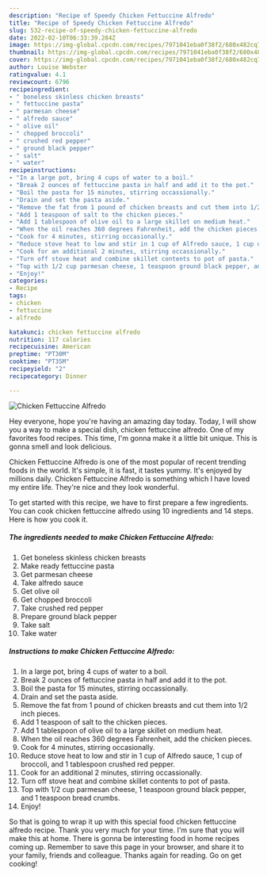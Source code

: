 ```yaml
---
description: "Recipe of Speedy Chicken Fettuccine Alfredo"
title: "Recipe of Speedy Chicken Fettuccine Alfredo"
slug: 532-recipe-of-speedy-chicken-fettuccine-alfredo
date: 2022-02-10T06:33:39.284Z
image: https://img-global.cpcdn.com/recipes/7971041eba0f38f2/680x482cq70/chicken-fettuccine-alfredo-recipe-main-photo.jpg
thumbnail: https://img-global.cpcdn.com/recipes/7971041eba0f38f2/680x482cq70/chicken-fettuccine-alfredo-recipe-main-photo.jpg
cover: https://img-global.cpcdn.com/recipes/7971041eba0f38f2/680x482cq70/chicken-fettuccine-alfredo-recipe-main-photo.jpg
author: Louise Webster
ratingvalue: 4.1
reviewcount: 6796
recipeingredient:
- " boneless skinless chicken breasts"
- " fettuccine pasta"
- " parmesan cheese"
- " alfredo sauce"
- " olive oil"
- " chopped broccoli"
- " crushed red pepper"
- " ground black pepper"
- " salt"
- " water"
recipeinstructions:
- "In a large pot, bring 4 cups of water to a boil."
- "Break 2 ounces of fettuccine pasta in half and add it to the pot."
- "Boil the pasta for 15 minutes, stirring occassionally."
- "Drain and set the pasta aside."
- "Remove the fat from 1 pound of chicken breasts and cut them into 1/2 inch pieces."
- "Add 1 teaspoon of salt to the chicken pieces."
- "Add 1 tablespoon of olive oil to a large skillet on medium heat."
- "When the oil reaches 360 degrees Fahrenheit, add the chicken pieces."
- "Cook for 4 minutes, stirring occasionally."
- "Reduce stove heat to low and stir in 1 cup of Alfredo sauce, 1 cup of broccoli, and 1 tablespoon crushed red pepper."
- "Cook for an additional 2 minutes, stirring occassionally."
- "Turn off stove heat and combine skillet contents to pot of pasta."
- "Top with 1/2 cup parmesan cheese, 1 teaspoon ground black pepper, and 1 teaspoon bread crumbs."
- "Enjoy!"
categories:
- Recipe
tags:
- chicken
- fettuccine
- alfredo

katakunci: chicken fettuccine alfredo 
nutrition: 117 calories
recipecuisine: American
preptime: "PT30M"
cooktime: "PT35M"
recipeyield: "2"
recipecategory: Dinner

---
```



![Chicken Fettuccine Alfredo](https://img-global.cpcdn.com/recipes/7971041eba0f38f2/680x482cq70/chicken-fettuccine-alfredo-recipe-main-photo.jpg)

Hey everyone, hope you're having an amazing day today. Today, I will show you a way to make a special dish, chicken fettuccine alfredo. One of my favorites food recipes. This time, I'm gonna make it a little bit unique. This is gonna smell and look delicious.



Chicken Fettuccine Alfredo is one of the most popular of recent trending foods in the world. It's simple, it is fast, it tastes yummy. It's enjoyed by millions daily. Chicken Fettuccine Alfredo is something which I have loved my entire life. They're nice and they look wonderful.


To get started with this recipe, we have to first prepare a few ingredients. You can cook chicken fettuccine alfredo using 10 ingredients and 14 steps. Here is how you cook it.

<!--inarticleads1-->

##### The ingredients needed to make Chicken Fettuccine Alfredo:

1. Get  boneless skinless chicken breasts
1. Make ready  fettuccine pasta
1. Get  parmesan cheese
1. Take  alfredo sauce
1. Get  olive oil
1. Get  chopped broccoli
1. Take  crushed red pepper
1. Prepare  ground black pepper
1. Take  salt
1. Take  water




<!--inarticleads2-->

##### Instructions to make Chicken Fettuccine Alfredo:

1. In a large pot, bring 4 cups of water to a boil.
1. Break 2 ounces of fettuccine pasta in half and add it to the pot.
1. Boil the pasta for 15 minutes, stirring occassionally.
1. Drain and set the pasta aside.
1. Remove the fat from 1 pound of chicken breasts and cut them into 1/2 inch pieces.
1. Add 1 teaspoon of salt to the chicken pieces.
1. Add 1 tablespoon of olive oil to a large skillet on medium heat.
1. When the oil reaches 360 degrees Fahrenheit, add the chicken pieces.
1. Cook for 4 minutes, stirring occasionally.
1. Reduce stove heat to low and stir in 1 cup of Alfredo sauce, 1 cup of broccoli, and 1 tablespoon crushed red pepper.
1. Cook for an additional 2 minutes, stirring occassionally.
1. Turn off stove heat and combine skillet contents to pot of pasta.
1. Top with 1/2 cup parmesan cheese, 1 teaspoon ground black pepper, and 1 teaspoon bread crumbs.
1. Enjoy!




So that is going to wrap it up with this special food chicken fettuccine alfredo recipe. Thank you very much for your time. I'm sure that you will make this at home. There is gonna be interesting food in home recipes coming up. Remember to save this page in your browser, and share it to your family, friends and colleague. Thanks again for reading. Go on get cooking!
